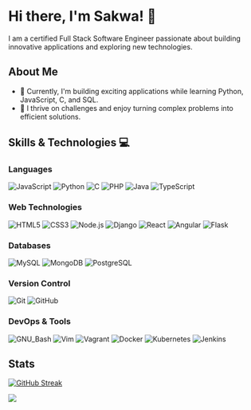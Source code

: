# Hi there, I'm Sakwa! 👋

I am a certified Full Stack Software Engineer passionate about building innovative applications and exploring new technologies.

## About Me
- 🔭 Currently, I'm building exciting applications while learning Python, JavaScript, C, and SQL.
- 🌱 I thrive on challenges and enjoy turning complex problems into efficient solutions.

## Skills & Technologies :computer:

### Languages
![JavaScript](https://img.shields.io/badge/JavaScript-F7DF1E?style=for-the-badge&logo=javascript&labelColor=282828) ![Python](https://img.shields.io/badge/Python-3776AB?style=for-the-badge&logo=python&labelColor=282828) ![C](https://img.shields.io/badge/C-A8B9CC?style=for-the-badge&logo=c&labelColor=282829) ![PHP](https://img.shields.io/badge/PHP-777BB4?style=for-the-badge&logo=php&labelColor=282828) ![Java](https://img.shields.io/badge/Java-007396?style=for-the-badge&logo=java&labelColor=282828) ![TypeScript](https://img.shields.io/badge/TypeScript-3178C6?style=for-the-badge&logo=typescript&labelColor=282828)

### Web Technologies
![HTML5](https://img.shields.io/badge/HTML5-E34F26?style=for-the-badge&logo=html5&labelColor=282828) ![CSS3](https://img.shields.io/badge/CSS3-1572B6?style=for-the-badge&logo=css3&labelColor=282828) ![Node.js](https://img.shields.io/badge/Node.js-339933?style=for-the-badge&logo=node.js&labelColor=282828) ![Django](https://img.shields.io/badge/Django-092E20?style=for-the-badge&logo=django&logoColor=white) ![React](https://img.shields.io/badge/React-61DAFB?style=for-the-badge&logo=react&logoColor=282828) ![Angular](https://img.shields.io/badge/Angular-DD0031?style=for-the-badge&logo=angular&logoColor=white) ![Flask](https://img.shields.io/badge/Flask-000000?style=for-the-badge&logo=flask&logoColor=white)

### Databases
![MySQL](https://img.shields.io/badge/MySQL-4479A1?style=for-the-badge&logo=mysql&labelColor=282828) ![MongoDB](https://img.shields.io/badge/MongoDB-47A248?style=for-the-badge&logo=mongodb&labelColor=282828) ![PostgreSQL](https://img.shields.io/badge/PostgreSQL-336791?style=for-the-badge&logo=postgresql&logoColor=white)



### Version Control
![Git](https://img.shields.io/badge/Git-F05032?style=for-the-badge&logo=git&labelColor=282828) ![GitHub](https://img.shields.io/badge/GitHub-181717?style=for-the-badge&logo=github&logoColor=white)

### DevOps & Tools
![GNU_Bash](https://img.shields.io/badge/GNU%20Bash-4EAA25?style=for-the-badge&logo=gnu-bash&labelColor=282828) ![Vim](https://img.shields.io/badge/Vim-019733?style=for-the-badge&logo=vim&labelColor=282828) ![Vagrant](https://img.shields.io/badge/Vagrant-1563FF?style=for-the-badge&logo=vagrant&labelColor=282828) ![Docker](https://img.shields.io/badge/Docker-2496ED?style=for-the-badge&logo=docker&logoColor=white) ![Kubernetes](https://img.shields.io/badge/Kubernetes-326CE5?style=for-the-badge&logo=kubernetes&logoColor=white) ![Jenkins](https://img.shields.io/badge/Jenkins-D24939?style=for-the-badge&logo=jenkins&logoColor=white)


## Stats
[![GitHub Streak](https://streak-stats.demolab.com/?user=Bsakwa)](https://git.io/streak-stats)


[![](https://visitcount.itsvg.in/api?id=Bsakwa&label=Profile%20Views&color=2&pretty=true)](https://visitcount.itsvg.in)
